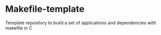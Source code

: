 # Makefile-template
Template repository to build a set of applications and dependencies with makefile in C
